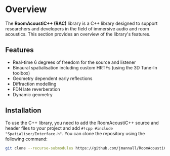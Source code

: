 # Overview

The **RoomAcoustiC++ (RAC)** library is a C++ library designed to support researchers and developers in the field of immersive audio and room acoustics.
This section provides an overview of the library's features.

## Features

* Real-time 6 degrees of freedom for the source and listener
* Binaural spatialisation including custom HRTFs (using the 3D Tune-In toolbox)
* Geometry dependent early reflections
* Diffraction modelling
* FDN late reverberation
* Dynamic geometry

## Installation

To use the C++ library, you need to add the RoomAcoustiC++ source and header files to your project and add `#!cpp #include "Spatialiser/Interface.h"`.
You can clone the repository using the following command:

```bash
git clone --recurse-submodules https://github.com/jmannall/RoomAcoustiCpp.git
```

<!-- 
## Description

For users simply looking to use the library, a straightforward API is provided.
This exposes functions for creating and manipulating audio sources, listeners, and the room environment.

For developers interested in extending the library, see the [C++ API Documentation](https://roomacousticpp.readthedocs.io/en/latest/common/definitions.html). -->